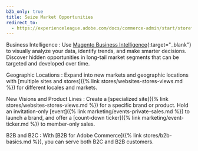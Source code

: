 ```yaml
---
b2b_only: true
title: Seize Market Opportunities
redirect_to:
  - https://experienceleague.adobe.com/docs/commerce-admin/start/storefront/enhanced-experiences.html
---
```


Business Intelligence
:  Use [Magento Business Intelligence][1]{:target="_blank"} to visually analyze your data, identify trends, and make smarter decisions. Discover hidden opportunities in long-tail market segments that can be targeted and developed over time.

Geographic Locations
:  Expand into new markets and geographic locations with [multiple sites and stores]({% link stores/websites-stores-views.md %}) for different locales and markets.

New Visions and Product Lines
:  Create a [specialized site]({% link stores/websites-stores-views.md %}) for a specific brand or product. Hold an invitation-only [event]({% link marketing/events-private-sales.md %}) to launch a brand, and offer a [count-down ticker]({% link marketing/event-ticker.md %}) to member-only sales.

B2B and B2C
:  With [B2B for Adobe Commerce]({% link stores/b2b-basics.md %}), you can serve both B2C and B2B customers.

[1]: https://magento.com/products/business-intelligence
